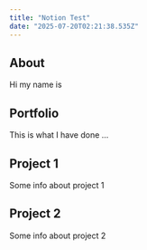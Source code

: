 ```yaml
---
title: "Notion Test"
date: "2025-07-20T02:21:38.535Z"
---
```



## About

Hi my name is


## Portfolio

This is what I have done …


## Project 1

Some info about project 1


## Project 2

Some info about project 2

